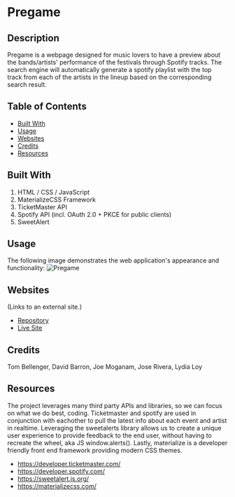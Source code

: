 # Pregame

## Description

Pregame is a webpage designed for music lovers to have a preview about the bands/artists' performance of the festivals through Spotify tracks. The search engine will automatically generate a spotify playlist with the top track from each of the artists in the lineup based on the corresponding search result.
 
## Table of Contents

* [Built With](#BuiltWith)
* [Usage](#Usage)
* [Websites](#Websites)
* [Credits](#Credits)
* [Resources](#Resources)

## Built With

1. HTML / CSS / JavaScript
2. MaterializeCSS Framework
4. TicketMaster API
5. Spotify API (incl. OAuth 2.0 + PKCE for public clients)
6. SweetAlert

## Usage

The following image demonstrates the web application's appearance and functionality:
<img src="./assets/images/Pregame.gif" alt="Pregame"/>

## Websites

  (Links to an external site.)

* [Repository](https://github.com/tbellenger/playlist/)
* [Live Site](https://tbellenger.github.io/playlist/)

## Credits
 
Tom Bellenger,
David Barron,
Joe Moganam,
Jose Rivera,
Lydia Loy

## Resources

The project leverages many third party APIs and libraries, so we can focus on what we do best, coding. Ticketmaster and spotify are used in conjunction with eachother to pull the latest info about each event and artist in realtime. Leveraging the sweetalerts library allows us to create a unique user experience to provide feedback to the end user, without having to recreate the wheel, aka JS window.alerts(). Lastly, materialize is a developer friendly front end framework providing modern CSS themes.
* https://developer.ticketmaster.com/
* https://developer.spotify.com/
* https://sweetalert.js.org/
* https://materializecss.com/


